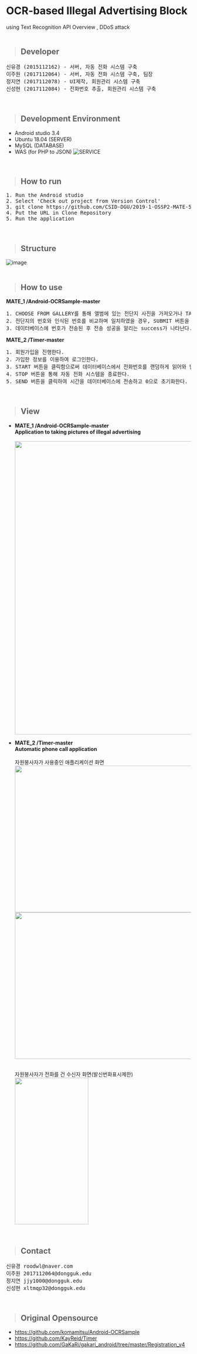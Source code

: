 # OCR-based Illegal Advertising Block <br/> 
  using Text Recognition API Overview ,
  DDoS attack<br/>
<br/>

> ## Developer
<pre>
신유경 (2015112162) - 서버, 자동 전화 시스템 구축
이주원 (2017112064) - 서버, 자동 전화 시스템 구축, 팀장
정지연 (2017112078) - UI제작, 회원관리 시스템 구축
신성현 (2017112084) - 전화번호 추출, 회원관리 시스템 구축
</pre><br/>
 
> ## Development Environment
* Android studio 3.4
* Ubuntu 18.04 (SERVER)
* MySQL (DATABASE)
* WAS (for PHP to JSON)
![SERVICE](https://user-images.githubusercontent.com/48276522/59757414-a91de780-92c6-11e9-9544-9bb51c722df7.PNG)
<br/>

> ## How to run<br/>
<pre>
1. Run the Android studio
2. Select 'Check out project from Version Control'
3. git clone https://github.com/CSID-DGU/2019-1-OSSP2-MATE-5.git
4. Put the URL in Clone Repository
5. Run the application
</pre></br>

> ## Structure
![image](https://user-images.githubusercontent.com/48276633/59965267-a5989380-9546-11e9-900b-facbb88dec3b.png)
</br></br>

> ## How to use
<b>MATE_1 /Android-OCRSample-master</b></br>
<pre>
1. CHOOSE FROM GALLERY를 통해 앨범에 있는 전단지 사진을 가져오거나 TAKE A PHOTO을 통해 전단지 사진을 찍는다.
2. 전단지의 번호와 인식된 번호를 비교하며 일치하였을 경우, SUBMIT 버튼을 클릭해 데이터베이스에 번호를 전송한다.
3. 데이터베이스에 번호가 전송된 후 전송 성공을 알리는 success가 나타난다.
</pre>
<b>MATE_2 /Timer-master</b></br>
<pre>
1. 회원가입을 진행한다. 
2. 가입한 정보를 이용하여 로그인한다.
3. START 버튼을 클릭함으로써 데이터베이스에서 전화번호를 랜덤하게 읽어와 발신번호 표시 제한으로 전화를 걸기 시작하고 시간을 카운트한다.
4. STOP 버튼을 통해 자동 전화 시스템을 종료한다.
5. SEND 버튼을 클릭하여 시간을 데이터베이스에 전송하고 0으로 초기화한다.
</pre>
<br/>

> ## View
* <b>MATE_1 /Android-OCRSample-master<br/>Application to taking pictures of illegal advertising<br/><br/>
  <img src="https://user-images.githubusercontent.com/48276522/59553640-6dd39e00-8fd2-11e9-807d-57a38ba0adc5.PNG" width="800" heigth="400"/><br/>

* MATE_2 /Timer-master<br/>Automatic phone call application<br/><br/></b>
  자원봉사자가 사용중인 애플리케이션 화면
  <img src ="https://user-images.githubusercontent.com/48276633/59965644-f2329d80-954b-11e9-9d3d-641808179e65.png" width="800" height="400"/><br/>
  <img src="https://user-images.githubusercontent.com/48276633/59965691-87ce2d00-954c-11e9-814b-73375b8a397d.png" width="800" height="400"/><br/></br>

  자원봉사자가 전화를 건 수신자 화면(발신번화표시제한)<br/>
  <img src= "https://user-images.githubusercontent.com/48276633/59965651-0c6c7b80-954c-11e9-863d-ffd7ca861233.png" width="200" height="400"/><br/>
<br/>

> ## Contact
<pre>
신유경 roodwl@naver.com
이주원 2017112064@dongguk.edu
정지연 jjy1000@dongguk.edu
신성현 xltmqp32@dongguk.edu
</pre></br>

> ## Original Opensource

* https://github.com/komamitsu/Android-OCRSample<br/>
* https://github.com/KayReid/Timer<br/>
* https://github.com/GaKaRi/gakari_android/tree/master/Registration_v4

<br/>
